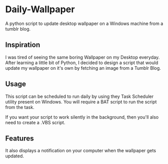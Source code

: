# Daily-Wallpaper

A python script to update desktop wallpaper on a Windows machine from a tumblr blog.

## Inspiration
I was tired of seeing the same boring Wallpaper on my Desktop everyday. After learning a little bit of Python, I decided to design a script that would update my wallpaper on it's own by fetching an image from a Tumblr Blog.

## Usage
This script can be scheduled to run daily by using they Task Scheduler utility present on Windows. You will require a BAT script to run the script from the task.

If you want your script to work silently in the background, then you'll also need to create a .VBS script.

## Features 
It also displays a notification on your computer when the wallpaper gets updated.



